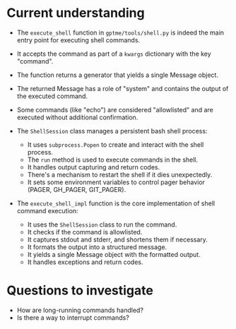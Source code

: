 # Current understanding

- The `execute_shell` function in `gptme/tools/shell.py` is indeed the main entry point for executing shell commands.
- It accepts the command as part of a `kwargs` dictionary with the key "command".
- The function returns a generator that yields a single Message object.
- The returned Message has a role of "system" and contains the output of the executed command.
- Some commands (like "echo") are considered "allowlisted" and are executed without additional confirmation.

- The `ShellSession` class manages a persistent bash shell process:
  - It uses `subprocess.Popen` to create and interact with the shell process.
  - The `run` method is used to execute commands in the shell.
  - It handles output capturing and return codes.
  - There's a mechanism to restart the shell if it dies unexpectedly.
  - It sets some environment variables to control pager behavior (PAGER, GH_PAGER, GIT_PAGER).

- The `execute_shell_impl` function is the core implementation of shell command execution:
  - It uses the `ShellSession` class to run the command.
  - It checks if the command is allowlisted.
  - It captures stdout and stderr, and shortens them if necessary.
  - It formats the output into a structured message.
  - It yields a single Message object with the formatted output.
  - It handles exceptions and return codes.

# Questions to investigate

- How are long-running commands handled?
- Is there a way to interrupt commands?